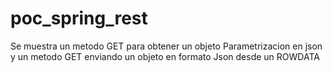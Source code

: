 poc_spring_rest
===============

Se muestra un metodo GET para obtener un objeto Parametrizacion en json y un metodo GET enviando un objeto en formato Json desde un ROWDATA
